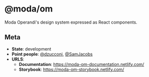 # @moda/om

Moda Operandi's design system expressed as React components.

## Meta

- **State**: development
- **Point people**: [@dzucconi](https://github.com/dzucconi), [@SamJacobs](https://github.com/SamJacobs)
- **URLS**:
  - **Documentation**: https://moda-om-documentation.netlify.com/
  - **Storybook**: https://moda-om-storybook.netlify.com/
